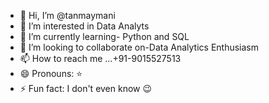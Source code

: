 - 👋 Hi, I’m @tanmaymani
- 👀 I’m interested in Data Analyts 
- 🌱 I’m currently learning- Python and  SQL
- 💞️ I’m looking to collaborate on-Data Analytics Enthusiasm 
- 📫 How to reach me ...+91-9015527513
- 😄 Pronouns: ⭐ 
- ⚡ Fun fact: I don't even know 😉 

<!---
tanmaymani/tanmaymani is a ✨ special ✨ repository because its `README.md` (this file) appears on your GitHub profile.
You can click the Preview link to take a look at your changes.
--->

